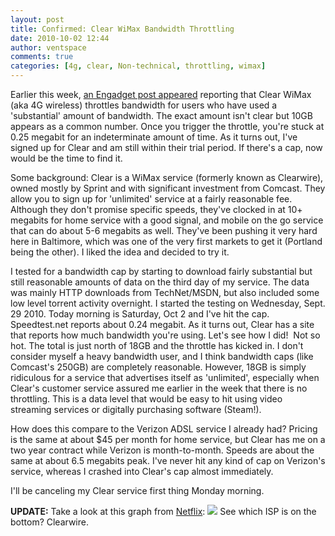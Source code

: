 ```yaml
---
layout: post
title: Confirmed: Clear WiMax Bandwidth Throttling
date: 2010-10-02 12:44
author: ventspace
comments: true
categories: [4g, clear, Non-technical, throttling, wimax]
---
```

Earlier this week, <a href="http://www.engadget.com/2010/09/29/clearwire-throttling-at-home-wimax-users/">an Engadget post appeared</a> reporting that Clear WiMax (aka 4G wireless) throttles bandwidth for users who have used a 'substantial' amount of bandwidth. The exact amount isn't clear but 10GB appears as a common number. Once you trigger the throttle, you're stuck at 0.25 megabit for an indeterminate amount of time. As it turns out, I've signed up for Clear and am still within their trial period. If there's a cap, now would be the time to find it.

Some background: Clear is a WiMax service (formerly known as Clearwire), owned mostly by Sprint and with significant investment from Comcast. They allow you to sign up for 'unlimited' service at a fairly reasonable fee. Although they don't promise specific speeds, they've clocked in at 10+ megabits for home service with a good signal, and mobile on the go service that can do about 5-6 megabits as well. They've been pushing it very hard here in Baltimore, which was one of the very first markets to get it (Portland being the other). I liked the idea and decided to try it.

I tested for a bandwidth cap by starting to download fairly substantial but still reasonable amounts of data on the third day of my service. The data was mainly HTTP downloads from TechNet/MSDN, but also included some low level torrent activity overnight. I started the testing on Wednesday, Sept. 29 2010. Today morning is Saturday, Oct 2 and I've hit the cap. Speedtest.net reports about 0.24 megabit. As it turns out, Clear has a site that reports how much bandwidth you're using. Let's see how I did!
<a href="http://ventspace.files.wordpress.com/2010/10/clear-bandwidth.png"><img src="http://ventspace.files.wordpress.com/2010/10/clear-bandwidth.png?w=600" alt="" title="Clear Bandwidth" class="alignnone size-medium wp-image-667" /></a>
Not so hot. The total is just north of 18GB and the throttle has kicked in. I don't consider myself a heavy bandwidth user, and I think bandwidth caps (like Comcast's 250GB) are completely reasonable. However, 18GB is simply ridiculous for a service that advertises itself as 'unlimited', especially when Clear's customer service assured me earlier in the week that there is no throttling. This is a data level that would be easy to hit using video streaming services or digitally purchasing software (Steam!).

How does this compare to the Verizon ADSL service I already had? Pricing is the same at about $45 per month for home service, but Clear has me on a two year contract while Verizon is month-to-month. Speeds are about the same at about 6.5 megabits peak. I've never hit any kind of cap on Verizon's service, whereas I crashed into Clear's cap almost immediately.

I'll be canceling my Clear service first thing Monday morning. 

<b>UPDATE:</b> Take a look at this graph from <a href="http://techblog.netflix.com/2011/01/netflix-performance-on-top-isp-networks.html">Netflix</a>:
<img src="http://ventspace.files.wordpress.com/2010/10/isp_usa.png?w=600" />
See which ISP is on the bottom? Clearwire.
